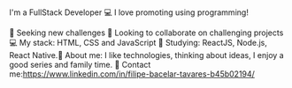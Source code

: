 I'm a FullStack Developer 💻
I love promoting using programming!

🚀 Seeking new challenges
💜 Looking to collaborate on challenging projects
💻 My stack: HTML, CSS and JavaScript
📘 Studying: ReactJS, Node.js, React Native.💬 About me: I like technologies, thinking about ideas, I enjoy a good series and family time.
📧 Contact me:https://www.linkedin.com/in/filipe-bacelar-tavares-b45b02194/
